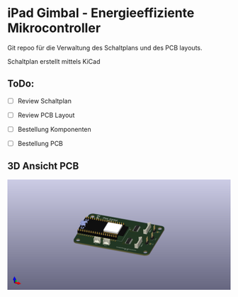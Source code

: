 # iPad Gimbal - Energieeffiziente Mikrocontroller

Git repoo für die Verwaltung des Schaltplans und des PCB layouts.

Schaltplan erstellt mittels KiCad

## ToDo:

- [ ] Review Schaltplan
- [ ] Review PCB Layout
- [ ] Bestellung Komponenten
- [ ] Bestellung PCB 
  

## 3D Ansicht PCB

  ![3D Ansicht PCB](iPadGimbal.png)